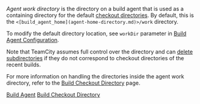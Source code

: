 [//]: # (title: Agent Work Directory)
[//]: # (auxiliary-id: Agent Work Directory)

_Agent work directory_ is the directory on a build agent that is used as a containing directory for the default [checkout directories](build-checkout-directory.md). By default, this is the `<[build_agent_home](agent-home-directory.md)>/work` directory.

To modify the default directory location, see `workDir` parameter in [Build Agent Configuration](build-agent-configuration.md).

<note>

Note that TeamCity assumes full control over the directory and can [delete subdirectories](build-checkout-directory.md#Automatic+Checkout+Directory+Cleaning) if they do not correspond to checkout directories of the recent builds.
</note>

For more information on handling the directories inside the agent work directory, refer to the [Build Checkout Directory](build-checkout-directory.md) page.


[//]: # (Internal note. Do not delete. "Agent Work Directoryd10e43.txt")    


<seealso>
        <category ref="concepts">
            <a href="build-agent.md">Build Agent</a>
            <a href="build-checkout-directory.md">Build Checkout Directory</a>
        </category>
</seealso>
